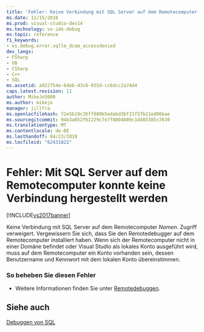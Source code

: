 ```yaml
---
title: 'Fehler: Keine Verbindung mit SQL Server auf dem Remotecomputer herstellen | Microsoft-Dokumentation'
ms.date: 11/15/2016
ms.prod: visual-studio-dev14
ms.technology: vs-ide-debug
ms.topic: reference
f1_keywords:
- vs.debug.error.sqlle_dcom_accessdenied
dev_langs:
- FSharp
- VB
- CSharp
- C++
- SQL
ms.assetid: a922754e-6deb-43c6-935d-cc6dcc2a74d4
caps.latest.revision: 11
author: MikeJo5000
ms.author: mikejo
manager: jillfra
ms.openlocfilehash: f2e5b19c26ff800b5edabd3bf21f57b21ed06bae
ms.sourcegitcommit: 94b3a052fb1229c7e7f8804b09c1d403385c7630
ms.translationtype: MT
ms.contentlocale: de-DE
ms.lasthandoff: 04/23/2019
ms.locfileid: "62431822"
---
```

# <a name="error-unable-to-connect-to-sql-server-on-remote-machine"></a>Fehler: Mit SQL Server auf dem Remotecomputer konnte keine Verbindung hergestellt werden
[!INCLUDE[vs2017banner](../includes/vs2017banner.md)]

Keine Verbindung mit SQL Server auf dem Remotecomputer *Namen*. Zugriff verweigert. Vergewissern Sie sich, dass Sie den Remotedebugger auf dem Remotecomputer installiert haben. Wenn sich der Remotecomputer nicht in einer Domäne befindet oder Visual Studio als lokales Konto ausgeführt wird, muss auf dem Remotecomputer ein Konto vorhanden sein, dessen Benutzername und Kennwort mit dem lokalen Konto übereinstimmen.  
  
### <a name="to-correct-this-error"></a>So beheben Sie diesen Fehler  
  
- Weitere Informationen finden Sie unter [Remotedebuggen](../debugger/remote-debugging.md).  
  
## <a name="see-also"></a>Siehe auch  
 [Debuggen von SQL](http://msdn.microsoft.com/f27c17e6-1d90-49f2-9fc0-d02e6a27f109)
